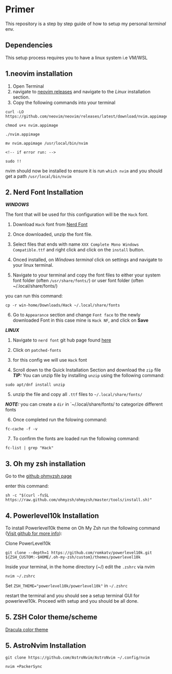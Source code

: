 # Primer

This repository is a step by step guide of how to setup my personal *terminal* env. 

## Dependencies
This setup process requires you to have a linux system i.e VM/WSL

## 1.neovim installation
1. Open Terminal
2. navigate to [neovim releases](https://github.com/neovim/neovim/wiki/Installing-Neovim) and navigate to the *Linux* installation section.
3. Copy the following commands into your terminal 
```
curl -LO https://github.com/neovim/neovim/releases/latest/download/nvim.appimage

chmod u+x nvim.appimage

./nvim.appimage

mv nvim.appimage /usr/local/bin/nvim

<!-- if error run: -->

sudo !!
```
nvim should now be installed
to ensure it is run `which nvim` and you should get a path `/usr/local/bin/nvim`




## 2. Nerd Font Installation

***WINDOWS***

The font that will be used for this configuration will be the `Hack` font.

1. Download `Hack` font from [Nerd Font](https://www.nerdfonts.com/font-downloads)

2. Once downloaded, unzip the font file.

3. Select files that ends with name `XXX Complete Mono Windows Compatible.ttf` and right click and click on the `install` button. 

4. Onced installed, on *Windows terminal* click on settings and navigate to your linux terminal. 

5. Navigate to your terminal and copy the font files to either your system font folder (often `/usr/share/fonts/`) or user font folder (often ~/.local/share/fonts/)

you can run this command:
```
cp -r win-home/Downloads/Hack ~/.local/share/fonts
```

6. Go to `Appearance` section and change `Font face` to the newly downloaded Font in this case mine is `Hack NF`, and click on **Save**

***LINUX***

1. Navigate to `nerd font` git hub page found [here](https://github.com/ryanoasis/nerd-fonts)

2. Click on `patched-fonts`

3. for this config we will use `Hack` font
    
4. Scroll down to the Quick Installation Section and download the `zip` file
***TIP:*** You can unzip file by installing `unzip` using the following command:
```
sudo apt/dnf install unzip
```

5. unzip the file and copy all `.ttf` files to `~/.local/share/fonts/`

***NOTE:*** you can create a `dir` in `~/.local/share/fonts/<dirname> to categorize different fonts

6. Once completed run the folowing command:

```
fc-cache -f -v
```

7. To confirm the fonts are loaded run the following command:

```
fc-list | grep "Hack"
```

## 3. Oh my zsh installation

Go to the [github ohmyzsh page](https://ohmyz.sh/)

enter this command:
```
sh -c "$(curl -fsSL https://raw.github.com/ohmyzsh/ohmyzsh/master/tools/install.sh)"
```

## 4. Powerlevel10k Installation
To install Powerlevel10k theme on Oh My Zsh run the following command ([Visit github for more info](https://github.com/romkatv/powerlevel10k#installation)):

Clone PowerLevel10k
```
git clone --depth=1 https://github.com/romkatv/powerlevel10k.git ${ZSH_CUSTOM:-$HOME/.oh-my-zsh/custom}/themes/powerlevel10k
```

Inside your terminal, in the home directory (~/) edit the `.zshrc` via nvim

```
nvim ~/.zshrc
```
Set `ZSH_THEME="powerlevel10k/powerlevel10k"` in `~/.zshrc`

restart the terminal and you should see a setup terminal GUI for powerlevel10k. Proceed with setup and you should be all done.


## 5. ZSH Color theme/scheme
[Dracula color theme](https://draculatheme.com/windows-terminal)

## 5. AstroNvim Installation
```
git clone https://github.com/AstroNvim/AstroNvim ~/.config/nvim

nvim +PackerSync
```
